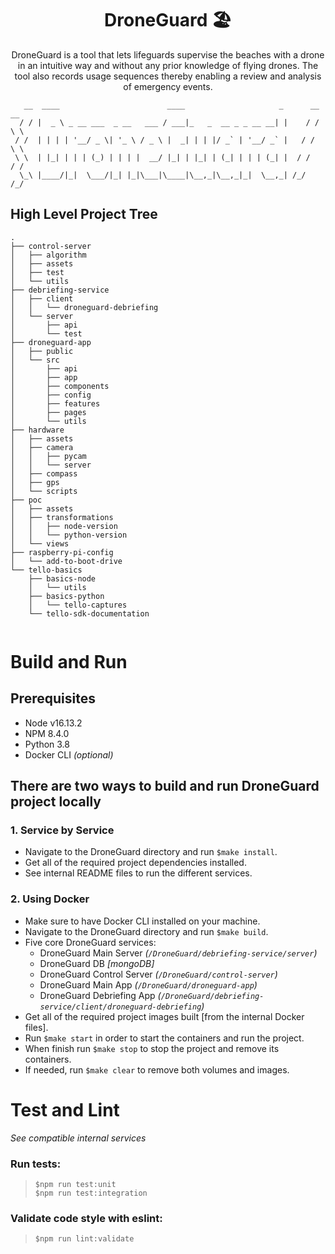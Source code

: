 <h1 align='center'>DroneGuard 🏖</h1>
<p align='center'>DroneGuard is a tool that lets lifeguards supervise the beaches with a drone in an intuitive way and without any prior knowledge of flying drones. The tool also records usage sequences thereby enabling a review and analysis of emergency events.</p>

```
   __  ____                        ____                     _      __ __  
  / / |  _ \ _ __ ___  _ __   ___ / ___|_   _  __ _ _ __ __| |    / / \ \ 
 / /  | | | | '__/ _ \| '_ \ / _ \ |  _| | | |/ _` | '__/ _` |   / /   \ \
 \ \  | |_| | | | (_) | | | |  __/ |_| | |_| | (_| | | | (_| |  / /    / /
  \_\ |____/|_|  \___/|_| |_|\___|\____|\__,_|\__,_|_|  \__,_| /_/    /_/ 

```

## High Level Project Tree
```
.
├── control-server
│   ├── algorithm
│   ├── assets
│   ├── test
│   └── utils
├── debriefing-service
│   ├── client
│   │   └── droneguard-debriefing
│   └── server
│       ├── api
│       └── test
├── droneguard-app
│   ├── public
│   └── src
│       ├── api
│       ├── app
│       ├── components
│       ├── config
│       ├── features
│       ├── pages
│       └── utils
├── hardware
│   ├── assets
│   ├── camera
│   │   ├── pycam
│   │   └── server
│   ├── compass
│   ├── gps
│   └── scripts
├── poc
│   ├── assets
│   ├── transformations
│   │   ├── node-version
│   │   └── python-version
│   └── views
├── raspberry-pi-config
│   └── add-to-boot-drive
└── tello-basics
    ├── basics-node
    │   └── utils
    ├── basics-python
    │   └── tello-captures
    └── tello-sdk-documentation
    
```
# Build and Run

## Prerequisites
- Node v16.13.2
- NPM 8.4.0
- Python 3.8
- Docker CLI _(optional)_
## There are two ways to build and run DroneGuard project locally
### 1. Service by Service
- Navigate to the DroneGuard directory and run `$make install`.
- Get all of the required project dependencies installed.</br>
- See internal README files to run the different services.
### 2. Using Docker
- Make sure to have Docker CLI installed on your machine.
- Navigate to the DroneGuard directory and run `$make build`.
- Five core DroneGuard services:
  - DroneGuard Main Server _(`/DroneGuard/debriefing-service/server`)_
  - DroneGuard DB _[mongoDB]_
  - DroneGuard Control Server _(`/DroneGuard/control-server`)_
  - DroneGuard Main App _(`/DroneGuard/droneguard-app`)_
  - DroneGuard Debriefing App _(`/DroneGuard/debriefing-service/client/droneguard-debriefing`)_
- Get all of the required project images built [from the internal Docker files].</br>
- Run `$make start` in order to start the containers and run the project.
- When finish run `$make stop` to stop the project and remove its containers.
- If needed, run `$make clear` to remove both volumes and images.

# Test and Lint
_See compatible internal services_
### Run tests:
> `$npm run test:unit`</br>
> `$npm run test:integration`

### Validate code style with eslint:
> `$npm run lint:validate`